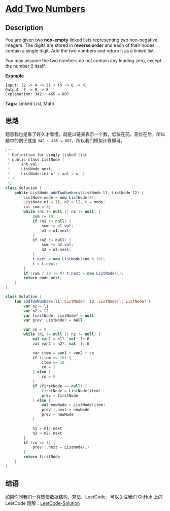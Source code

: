 # [Add Two Numbers][title]

## Description

You are given two **non-empty** linked lists representing two non-negative integers. The digits are stored in **reverse order** and each of their nodes contain a single digit. Add the two numbers and return it as a linked list.

You may assume the two numbers do not contain any leading zero, except the number 0 itself.

**Example**

```
Input: (2 -> 4 -> 3) + (5 -> 6 -> 4)
Output: 7 -> 0 -> 8
Explanation: 342 + 465 = 807.
```

**Tags:** Linked List, Math


## 思路

题意我也是看了好久才看懂，就是以链表表示一个数，低位在前，高位在后，所以题中的例子就是 `342 + 465 = 807`，所以我们模拟计算即可。

```java
/**
 * Definition for singly-linked list.
 * public class ListNode {
 *     int val;
 *     ListNode next;
 *     ListNode(int x) { val = x; }
 * }
 */
class Solution {
    public ListNode addTwoNumbers(ListNode l1, ListNode l2) {
        ListNode node = new ListNode(0);
        ListNode n1 = l1, n2 = l2, t = node;
        int sum = 0;
        while (n1 != null || n2 != null) {
            sum /= 10;
            if (n1 != null) {
                sum += n1.val;
                n1 = n1.next;
            }
            if (n2 != null) {
                sum += n2.val;
                n2 = n2.next;
            }
            t.next = new ListNode(sum % 10);
            t = t.next;
        }
        if (sum / 10 != 0) t.next = new ListNode(1);
        return node.next;
    }
}
```

```kotlin
class Solution {
    fun addTwoNumbers(l1: ListNode?, l2: ListNode?): ListNode? {
        var n1 = l1
        var n2 = l2
        var firstNode: ListNode? = null
        var prev: ListNode? = null

        var co = 0
        while (n1 != null || n2 != null) {
            val van1 = n1?.`val` ?: 0
            val van2 = n2?.`val` ?: 0

            var item = van1 + van2 + co
            if (item >= 10) {
                item %= 10
                co = 1
            } else {
                co = 0
            }
            if (firstNode == null) {
                firstNode = ListNode(item)
                prev = firstNode
            } else {
                val newNode = ListNode(item)
                prev!!.next = newNode
                prev = newNode
            }

            n1 = n1?.next
            n2 = n2?.next
        }
        if (co == 1) {
            prev!!.next = ListNode(1)
        }
        return firstNode
    }
}
```


## 结语

如果你同我们一样热爱数据结构、算法、LeetCode，可以关注我们 GitHub 上的 LeetCode 题解：[LeetCode-Solution][ls]



[title]: https://leetcode.com/problems/add-two-numbers
[ls]: https://github.com/SDE603/LeetCode-Solution
